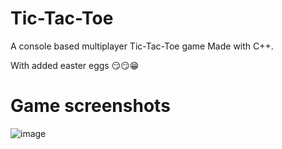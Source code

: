 # Tic-Tac-Toe
A console based multiplayer Tic-Tac-Toe game
Made with C++.

With added easter eggs 😏😏😁

# Game screenshots
![image](../master/tic.png)
